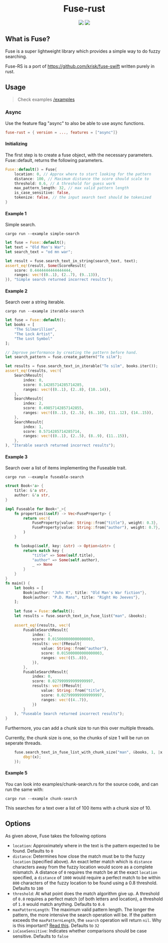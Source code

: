 <h1 align="center">Fuse-rust</h1>
<p align="center">
    <a href="https://crates.io/crates/fuse-rust"><img src="https://img.shields.io/crates/v/fuse-rust.svg"/></a>
    <img src="https://github.com/Blakeinstein/fuse-rust/workflows/CI/badge.svg" />
</p>

## What is Fuse?
Fuse is a super lightweight library which provides a simple way to do fuzzy searching.

Fuse-RS is a port of https://github.com/krisk/fuse-swift written purely in rust.

## Usage

> Check examples [/examples](here.)

### Async
Use the feature flag "async" to also be able to use async functions.
```toml
fuse-rust = { version = ..., features = ["async"]}
```

#### Initializing

The first step is to create a fuse object, with the necessary parameters. Fuse::default, returns the following parameters.
```rust
Fuse::default() = Fuse{
    location: 0, // Approx where to start looking for the pattern
    distance: 100, // Maximum distance the score should scale to
    threshold: 0.6, // A threshold for guess work
    max_pattern_length: 32, // max valid pattern length
    is_case_sensitive: false,
    tokenize: false, // the input search text should be tokenized
}
```

#### Example 1

Simple search.
```shell
cargo run --example simple-search
```

```rust
let fuse = Fuse::default();
let text = "Old Man's War";
let search_text = "od mn war";

let result = fuse.search_text_in_string(search_text, text);
assert_eq!(result, Some(ScoreResult{
    score: 0.4444444444444444,
    ranges: vec!((0..1), (2..7), (9..13)),
}), "Simple search returned incorrect results");
```

#### Example 2

Search over a string iterable.
```shell
cargo run --example iterable-search
```

```rust
let fuse = Fuse::default();
let books = [
    "The Silmarillion",
    "The Lock Artist",
    "The Lost Symbol"
];

// Improve performance by creating the pattern before hand.
let search_pattern = fuse.create_pattern("Te silm");

let results = fuse.search_text_in_iterable("Te silm", books.iter());
assert_eq!(results, vec!(
    SearchResult{
        index: 0,
        score: 0.14285714285714285,
        ranges: vec!((0..1), (2..8), (10..14)),
    },
    SearchResult{
        index: 2,
        score: 0.49857142857142855,
        ranges: vec!((0..1), (2..5), (6..10), (11..12), (14..15)),
    },
    SearchResult{
        index: 1,
        score: 0.5714285714285714,
        ranges: vec!((0..1), (2..5), (8..9), (11..15)),
    },
), "Iterable search returned incorrect results");
```

#### Example 3

Search over a list of items implementing the Fuseable trait.

```shell
cargo run --example fuseable-search
```

```rust
struct Book<'a> {
    title: &'a str,
    author: &'a str,
}

impl Fuseable for Book<'_>{
    fn properties(&self) -> Vec<FuseProperty> {
        return vec!(
            FuseProperty{value: String::from("title"), weight: 0.3},
            FuseProperty{value: String::from("author"), weight: 0.7},
        )
    }

    fn lookup(&self, key: &str) -> Option<&str> {
        return match key {
            "title" => Some(self.title),
            "author" => Some(self.author),
            _ => None
        }
    }
}
fn main() {    
    let books = [
        Book{author: "John X", title: "Old Man's War fiction"},
        Book{author: "P.D. Mans", title: "Right Ho Jeeves"},
    ];
    
    let fuse = Fuse::default();
    let results = fuse.search_text_in_fuse_list("man", &books);
    
    assert_eq!(results, vec!(
        FusableSearchResult{
            index: 1,
            score: 0.015000000000000003,
            results: vec!(FResult{
                value: String::from("author"),
                score: 0.015000000000000003,
                ranges: vec!((5..8)),
            }),
        },
        FusableSearchResult{
            index: 0,
            score: 0.027999999999999997,
            results: vec!(FResult{
                value: String::from("title"),
                score: 0.027999999999999997,
                ranges: vec!((4..7)),
            })
        }
    ), "Fuseable Search returned incorrect results");
}
```

Furthermore, you can add a chunk size to run this over multiple threads.

Currently, the chunk size is one, so the chunks of size 1 will be run on seperate threads.
```rust
    fuse.search_text_in_fuse_list_with_chunk_size("man", &books, 1, |x: FuseableSearchResult| {
        dbg!(x);
    });
```

#### Example 5

You can look into examples/chunk-search.rs for the source code, and can run the same with:

```shell
cargo run --example chunk-search
```

This searches for a text over a list of 100 items with a chunk size of 10.

## Options

As given above, Fuse takes the following options

- `location`: Approximately where in the text is the pattern expected to be found. Defaults to `0`
- `distance`: Determines how close the match must be to the fuzzy `location` (specified above). An exact letter match which is `distance` characters away from the fuzzy location would score as a complete mismatch. A distance of `0` requires the match be at the exact `location` specified, a `distance` of `1000` would require a perfect match to be within `800` characters of the fuzzy location to be found using a 0.8 threshold. Defaults to `100`
- `threshold`: At what point does the match algorithm give up. A threshold of `0.0` requires a perfect match (of both letters and location), a threshold of `1.0` would match anything. Defaults to `0.6`
- `maxPatternLength`: The maximum valid pattern length. The longer the pattern, the more intensive the search operation will be. If the pattern exceeds the `maxPatternLength`, the `search` operation will return `nil`. Why is this important? [Read this](https://en.wikipedia.org/wiki/Word_(computer_architecture)#Word_size_choice). Defaults to `32`
- `isCaseSensitive`: Indicates whether comparisons should be case sensitive. Defaults to `false`
